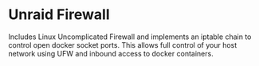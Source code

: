 # Unraid Firewall

Includes Linux Uncomplicated Firewall and implements an iptable chain to control open docker socket ports.
This allows full control of your host network using UFW and inbound access to docker containers.
